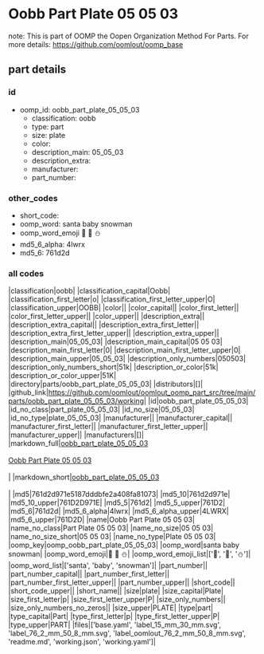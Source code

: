 # Oobb Part Plate 05 05 03  

note: This is part of OOMP the Oopen Organization Method For Parts. For more details: https://github.com/oomlout/oomp_base

##  part details





### id
* oomp_id: oobb_part_plate_05_05_03
  * classification: oobb
  * type: part
  * size: plate
  * color: 
  * description_main: 05_05_03
  * description_extra: 
  * manufacturer: 
  * part_number: 

### other_codes
* short_code: 
* oomp_word: santa baby snowman
* oomp_word_emoji :santa: :baby: :snowman:
* md5_6_alpha: 4lwrx
* md5_6: 761d2d

### all codes 
|classification|oobb|
|classification_capital|Oobb|
|classification_first_letter|o|
|classification_first_letter_upper|O|
|classification_upper|OOBB|
|color||
|color_capital||
|color_first_letter||
|color_first_letter_upper||
|color_upper||
|description_extra||
|description_extra_capital||
|description_extra_first_letter||
|description_extra_first_letter_upper||
|description_extra_upper||
|description_main|05_05_03|
|description_main_capital|05 05 03|
|description_main_first_letter|0|
|description_main_first_letter_upper|0|
|description_main_upper|05_05_03|
|description_only_numbers|050503|
|description_only_numbers_short|51k|
|description_or_color|51k|
|description_or_color_upper|51K|
|directory|parts/oobb_part_plate_05_05_03|
|distributors|[]|
|github_link|https://github.com/oomlout/oomlout_oomp_part_src/tree/main/parts/oobb_part_plate_05_05_03/working|
|id|oobb_part_plate_05_05_03|
|id_no_class|part_plate_05_05_03|
|id_no_size|05_05_03|
|id_no_type|plate_05_05_03|
|manufacturer||
|manufacturer_capital||
|manufacturer_first_letter||
|manufacturer_first_letter_upper||
|manufacturer_upper||
|manufacturers|[]|
|markdown_full|[oobb_part_plate_05_05_03](https://github.com/oomlout/oomlout_oomp_part_src/tree/main/parts/oobb_part_plate_05_05_03/working)<br>[](https://github.com/oomlout/oomlout_oomp_part_src/tree/main/parts/oobb_part_plate_05_05_03/working)<br>[Oobb Part Plate 05 05 03](https://github.com/oomlout/oomlout_oomp_part_src/tree/main/parts/oobb_part_plate_05_05_03/working)<br><br>|
|markdown_short|[oobb_part_plate_05_05_03](https://github.com/oomlout/oomlout_oomp_part_src/tree/main/parts/oobb_part_plate_05_05_03/working)<br><br>|
|md5|761d2d971e5187dddbfe2a408fa81073|
|md5_10|761d2d971e|
|md5_10_upper|761D2D971E|
|md5_5|761d2|
|md5_5_upper|761D2|
|md5_6|761d2d|
|md5_6_alpha|4lwrx|
|md5_6_alpha_upper|4LWRX|
|md5_6_upper|761D2D|
|name|Oobb Part Plate 05 05 03|
|name_no_class|Part Plate 05 05 03|
|name_no_size|05 05 03|
|name_no_size_short|05 05 03|
|name_no_type|Plate 05 05 03|
|oomp_key|oomp_oobb_part_plate_05_05_03|
|oomp_word|santa baby snowman|
|oomp_word_emoji|:santa: :baby: :snowman:|
|oomp_word_emoji_list|[':santa:', ':baby:', ':snowman:']|
|oomp_word_list|['santa', 'baby', 'snowman']|
|part_number||
|part_number_capital||
|part_number_first_letter||
|part_number_first_letter_upper||
|part_number_upper||
|short_code||
|short_code_upper||
|short_name||
|size|plate|
|size_capital|Plate|
|size_first_letter|p|
|size_first_letter_upper|P|
|size_only_numbers||
|size_only_numbers_no_zeros||
|size_upper|PLATE|
|type|part|
|type_capital|Part|
|type_first_letter|p|
|type_first_letter_upper|P|
|type_upper|PART|
|files|['base.yaml', 'label_15_mm_30_mm.svg', 'label_76_2_mm_50_8_mm.svg', 'label_oomlout_76_2_mm_50_8_mm.svg', 'readme.md', 'working.json', 'working.yaml']|
